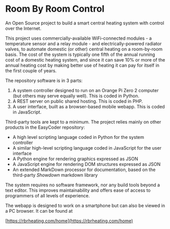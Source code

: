 # Room By Room Control

An Open Source project to build a smart central heating system with control over the Internet.

This project uses commercially-available WiFi-connected modules - a temperature sensor and a relay module - and electrically-powered radiator valves, to automate domestic (or other) central heating on a room-by-room basis. The cost of the system is typically one fifth of the annual running cost of a domestic heating system, and since it can save 10% or more of the annual heating cost by making better use of heating it can pay for itself in the first couple of years.

The repository software is in 3 parts:

  1. A system controller designed to run on an Orange Pi Zero 2 computer (but others may serve equally well). This is coded in Python.
  1. A REST server on public shared hosting. This is coded in PHP.
  1. A user interface, built as a browser-based mobile webapp. This is coded in JavaScript.

Third-party tools are kept to a minimum. The project relies mainly on other products in the EasyCoder repository:

  - A high level scripting language coded in Python for the system controller
  - A similar high-level scripting language coded in JavaScript for the user interface
  - A Python engine for rendering graphics expressed as JSON
  - A JavaScript engine for rendering DOM structures expressed as JSON
  - An extended MarkDown processor for documentation, based on the third-party _Showdown_ markdown library

The system requires no software framework, nor any build tools beyond a text editor. This improves maintainability and offers ease of access to programmers of all levels of experience.

The webapp is designed to work on a smartphone but can also be viewed in a PC browser. It can be found at

[https://rbrheating.com/home](https://rbrheating.com/home)

